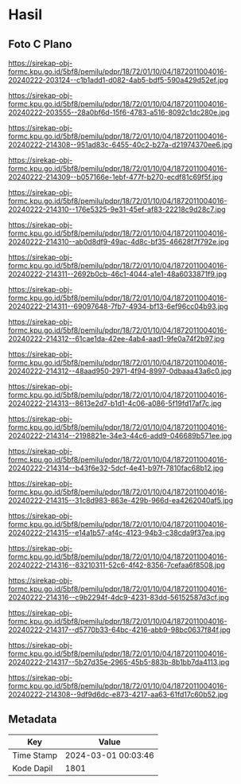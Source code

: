 # Hasil

## Foto C Plano

https://sirekap-obj-formc.kpu.go.id/5bf8/pemilu/pdpr/18/72/01/10/04/1872011004016-20240222-203124--c1b1add1-d082-4ab5-bdf5-590a429d52ef.jpg

https://sirekap-obj-formc.kpu.go.id/5bf8/pemilu/pdpr/18/72/01/10/04/1872011004016-20240222-203555--28a0bf6d-15f6-4783-a516-8092c1dc280e.jpg

https://sirekap-obj-formc.kpu.go.id/5bf8/pemilu/pdpr/18/72/01/10/04/1872011004016-20240222-214308--951ad83c-6455-40c2-b27a-d21974370ee6.jpg

https://sirekap-obj-formc.kpu.go.id/5bf8/pemilu/pdpr/18/72/01/10/04/1872011004016-20240222-214309--b057166e-1ebf-477f-b270-ecdf81c69f5f.jpg

https://sirekap-obj-formc.kpu.go.id/5bf8/pemilu/pdpr/18/72/01/10/04/1872011004016-20240222-214310--176e5325-9e31-45ef-af83-22218c9d28c7.jpg

https://sirekap-obj-formc.kpu.go.id/5bf8/pemilu/pdpr/18/72/01/10/04/1872011004016-20240222-214310--ab0d8df9-49ac-4d8c-bf35-46628f7f792e.jpg

https://sirekap-obj-formc.kpu.go.id/5bf8/pemilu/pdpr/18/72/01/10/04/1872011004016-20240222-214311--2692b0cb-46c1-4044-a1e1-48a6033871f9.jpg

https://sirekap-obj-formc.kpu.go.id/5bf8/pemilu/pdpr/18/72/01/10/04/1872011004016-20240222-214311--69097648-7fb7-4934-bf13-6ef96cc04b93.jpg

https://sirekap-obj-formc.kpu.go.id/5bf8/pemilu/pdpr/18/72/01/10/04/1872011004016-20240222-214312--61cae1da-42ee-4ab4-aad1-9fe0a74f2b97.jpg

https://sirekap-obj-formc.kpu.go.id/5bf8/pemilu/pdpr/18/72/01/10/04/1872011004016-20240222-214312--48aad950-2971-4f94-8997-0dbaaa43a6c0.jpg

https://sirekap-obj-formc.kpu.go.id/5bf8/pemilu/pdpr/18/72/01/10/04/1872011004016-20240222-214313--8613e2d7-b1d1-4c06-a086-5f19fd17af7c.jpg

https://sirekap-obj-formc.kpu.go.id/5bf8/pemilu/pdpr/18/72/01/10/04/1872011004016-20240222-214314--2198821e-34e3-44c6-add9-046689b571ee.jpg

https://sirekap-obj-formc.kpu.go.id/5bf8/pemilu/pdpr/18/72/01/10/04/1872011004016-20240222-214314--b43f6e32-5dcf-4e41-b97f-7810fac68b12.jpg

https://sirekap-obj-formc.kpu.go.id/5bf8/pemilu/pdpr/18/72/01/10/04/1872011004016-20240222-214315--31c8d983-863e-429b-966d-ea4262040af5.jpg

https://sirekap-obj-formc.kpu.go.id/5bf8/pemilu/pdpr/18/72/01/10/04/1872011004016-20240222-214315--e14a1b57-af4c-4123-94b3-c38cda9f37ea.jpg

https://sirekap-obj-formc.kpu.go.id/5bf8/pemilu/pdpr/18/72/01/10/04/1872011004016-20240222-214316--83210311-52c6-4f42-8356-7cefaa6f8508.jpg

https://sirekap-obj-formc.kpu.go.id/5bf8/pemilu/pdpr/18/72/01/10/04/1872011004016-20240222-214316--c9b2294f-4dc9-4231-83dd-56152587d3cf.jpg

https://sirekap-obj-formc.kpu.go.id/5bf8/pemilu/pdpr/18/72/01/10/04/1872011004016-20240222-214317--d5770b33-64bc-4216-abb9-98bc0637f84f.jpg

https://sirekap-obj-formc.kpu.go.id/5bf8/pemilu/pdpr/18/72/01/10/04/1872011004016-20240222-214317--5b27d35e-2965-45b5-883b-8b1bb7da4113.jpg

https://sirekap-obj-formc.kpu.go.id/5bf8/pemilu/pdpr/18/72/01/10/04/1872011004016-20240222-214308--9df9d6dc-e873-4217-aa63-61fd17c60b52.jpg


## Metadata

| Key        | Value               |
| ---------- | ------------------- |
| Time Stamp | 2024-03-01 00:03:46 |
| Kode Dapil | 1801                |



